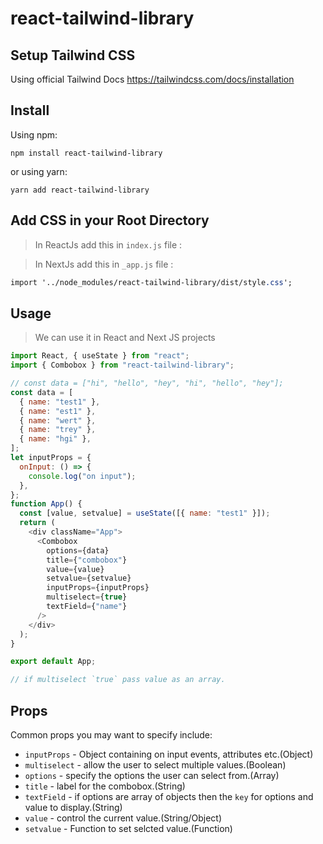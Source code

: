 # react-tailwind-library

## Setup Tailwind CSS
Using official Tailwind Docs
https://tailwindcss.com/docs/installation

## Install
Using npm:

```shell
npm install react-tailwind-library
```

or using yarn:

```shell
yarn add react-tailwind-library
```

## Add CSS in your Root Directory 
 > In ReactJs add this in `index.js` file : <br/>
 
 > In NextJs add this in `_app.js` file :
```css
import '../node_modules/react-tailwind-library/dist/style.css';
```

## Usage
> We can use it in React and Next JS projects

```js
import React, { useState } from "react";
import { Combobox } from "react-tailwind-library";

// const data = ["hi", "hello", "hey", "hi", "hello", "hey"];
const data = [
  { name: "test1" },
  { name: "est1" },
  { name: "wert" },
  { name: "trey" },
  { name: "hgi" },
];
let inputProps = {
  onInput: () => {
    console.log("on input");
  },
};
function App() {
  const [value, setvalue] = useState([{ name: "test1" }]);
  return (
    <div className="App">
      <Combobox
        options={data}
        title={"combobox"}
        value={value}
        setvalue={setvalue}
        inputProps={inputProps}
        multiselect={true}
        textField={"name"}
      />
    </div>
  );
}

export default App;

// if multiselect `true` pass value as an array.
```

## Props

Common props you may want to specify include:

- `inputProps` - Object containing on input events, attributes etc.(Object)
- `multiselect` - allow the user to select multiple values.(Boolean)
- `options` - specify the options the user can select from.(Array)
- `title` - label for the combobox.(String)
- `textField` - if options are array of objects then the `key` for options and value to display.(String)
- `value` - control the current value.(String/Object)
- `setvalue` - Function to set selcted value.(Function)



